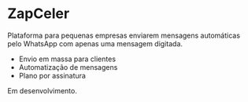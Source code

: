 # ZapCeler

Plataforma para pequenas empresas enviarem mensagens automáticas pelo WhatsApp com apenas uma mensagem digitada.

- Envio em massa para clientes
- Automatização de mensagens
- Plano por assinatura

Em desenvolvimento.

